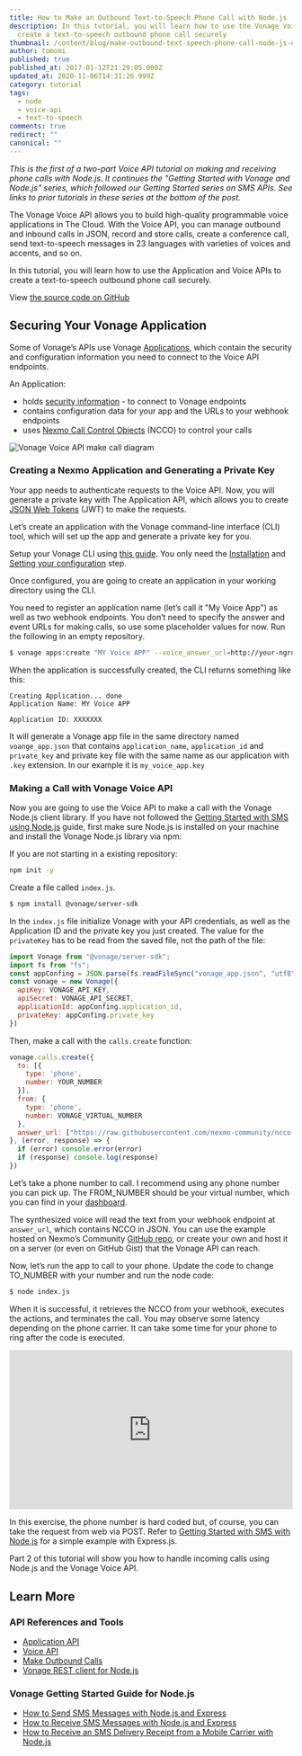 ```yaml
---
title: How to Make an Outbound Text-to-Speech Phone Call with Node.js
description: In this tutorial, you will learn how to use the Vonage Voice API to
  create a text-to-speech outbound phone call securely
thumbnail: /content/blog/make-outbound-text-speech-phone-call-node-js-dr/voice-make-call-node.png
author: tomomi
published: true
published_at: 2017-01-12T21:29:05.000Z
updated_at: 2020-11-06T14:31:26.999Z
category: tutorial
tags:
  - node
  - voice-api
  - text-to-speech
comments: true
redirect: ""
canonical: ""
---
```

*This is the first of a two-part Voice API tutorial on making and receiving phone calls with Node.js. It continues the "Getting Started with Vonage and Node.js" series, which followed our Getting Started series on SMS APIs. See links to prior tutorials in these series at the bottom of the post.*

The Vonage Voice API allows you to build high-quality programmable voice applications in The Cloud. With the Voice API, you can manage outbound and inbound calls in JSON, record and store calls, create a conference call, send text-to-speech messages in 23 languages with varieties of voices and accents, and so on.

In this tutorial, you will learn how to use the Application and Voice APIs to create a text-to-speech outbound phone call securely.

View [the source code on GitHub](https://github.com/nexmo-community/nexmo-node-quickstart/blob/master/voice/make-call.js)

## Securing Your Vonage Application

Some of Vonage’s APIs use Vonage [Applications](https://docs.nexmo.com/tools/application-api), which contain the security and configuration information you need to connect to the Voice API endpoints.

An Application:

* holds [security information](https://docs.nexmo.com/tools/application-api/application-security) - to connect to Vonage endpoints
* contains configuration data for your app and the URLs to your webhook endpoints
* uses [Nexmo Call Control Objects](https://docs.nexmo.com/voice/voice-api#ncco) (NCCO) to control your calls

![Vonage Voice API make call diagram](/content/blog/how-to-make-an-outbound-text-to-speech-phone-call-with-node-js/voice-make-call-diagram.png "Vonage Voice API make call diagram")

### Creating a Nexmo Application and Generating a Private Key

Your app needs to authenticate requests to the Voice API. Now, you will generate a private key with The Application API, which allows you to create [JSON Web Tokens](https://jwt.io/) (JWT) to make the requests.

Let’s create an application with the Vonage command-line interface (CLI) tool, which will set up the app and generate a private key for you.


Setup your Vonage CLI using [this guide](https://developer.vonage.com/application/vonage-cli). You only need the [Installation](https://developer.vonage.com/application/vonage-cli#installation) and [Setting your configuration](https://developer.vonage.com/application/vonage-cli#setting-your-configuration) step.

Once configured, you are going to create an application in your working directory using the CLI.



You need to register an application name (let’s call it "My Voice App") as well as two webhook endpoints. You don’t need to specify the answer and event URLs for making calls, so use some placeholder values for now. Run the following in an empty repository.



```bash
$ vonage apps:create "MY Voice APP" --voice_answer_url=http://your-ngrok-forwarding-address/webhooks/answer --voice_event_url=http://your-ngrok-forwarding-address/webhooks/answer
```

When the application is successfully created, the CLI returns something like this:

```
Creating Application... done
Application Name: MY Voice APP

Application ID: XXXXXXX
```

It will generate a Vonage app file in the same directory named `voange_app.json` that contains `application_name`, `application_id` and `private_key` and private key file with the same name as our application with `.key` extension. In our example it is `my_voice_app.key`



### Making a Call with Vonage Voice API

Now you are going to use the Voice API to make a call with the Vonage Node.js client library. If you have not followed the [Getting Started with SMS using Node.js](https://learn.vonage.com/blog/2016/10/19/how-to-send-sms-messages-with-node-js-and-express-dr/) guide, first make sure Node.js is installed on your machine and install the Vonage Node.js library via npm:

If you are not starting in a existing repository: 

```bash
npm init -y
```

Create a file called `index.js`.



```bash
$ npm install @vonage/server-sdk
```



In the `index.js` file initialize Vonage with your API credentials, as well as the Application ID and the private key you just created. The value for the `privateKey` has to be read from the saved file, not the path of the file:

```javascript
import Vonage from "@vonage/server-sdk";
import fs from "fs";
const appConfing = JSON.parse(fs.readFileSync("vonage_app.json", "utf8"));
const vonage = new Vonage({
  apiKey: VONAGE_API_KEY,
  apiSecret: VONAGE_API_SECRET,
  applicationId: appConfing.application_id,
  privateKey: appConfing.private_key
})
```

Then, make a call with the `calls.create` function:

```javascript
vonage.calls.create({
  to: [{
    type: 'phone',
    number: YOUR_NUMBER
  }],
  from: {
    type: 'phone',
    number: VONAGE_VIRTUAL_NUMBER
  },
  answer_url: ["https://raw.githubusercontent.com/nexmo-community/ncco-examples/gh-pages/text-to-speech.json"]
}, (error, response) => {
  if (error) console.error(error)
  if (response) console.log(response)
})
```

Let’s take a phone number to call. I recommend using any phone number you can pick up. The FROM_NUMBER should be your virtual number, which you can find in your [dashboard](https://dashboard.nexmo.com/your-numbers).

The synthesized voice will read the text from your webhook endpoint at `answer_url`, which contains NCCO in JSON. You can use the example hosted on Nexmo’s Community [GitHub repo](https://github.com/nexmo-community/ncco-examples/), or create your own and host it on a server (or even on GitHub Gist) that the Vonage API can reach.



Now, let’s run the app to call to your phone. Update the code to change TO_NUMBER with your number and run the node code:

```bash
$ node index.js
```

When it is successful, it retrieves the NCCO from your webhook, executes the actions, and terminates the call. You may observe some latency depending on the phone carrier. It can take some time for your phone to ring after the code is executed.

<style>.embed-container { position: relative; padding-bottom: 56.25%; height: 0; overflow: hidden; max-width: 100%; } .embed-container iframe, .embed-container object, .embed-container embed { position: absolute; top: 0; left: 0; width: 100%; height: 100%; }</style>

<div class="embed-container"><iframe width="300" height="150" src="https://www.youtube.com/embed/5TNF6HJ2GDw" frameborder="0" allowfullscreen="allowfullscreen"></iframe></div>

In this exercise, the phone number is hard coded but, of course, you can take the request from web via POST. Refer to [Getting Started with SMS with Node.js](https://learn.vonage.com/blog/2016/10/19/how-to-send-sms-messages-with-node-js-and-express-dr/) for a simple example with Express.js.

Part 2 of this tutorial will show you how to handle incoming calls using Node.js and the Vonage Voice API.

## Learn More

### API References and Tools

* [Application API](https://developer.vonage.com/application/overview)
* [Voice API](https://developer.vonage.com/voice/voice-api/overview)
* [Make Outbound Calls](https://developer.vonage.com/voice/voice-api/code-snippets/make-an-outbound-call)
* [Vonage REST client for Node.js](https://github.com/Vonage/vonage-node-sdk)

### Vonage Getting Started Guide for Node.js

* [How to Send SMS Messages with Node.js and Express](https://learn.vonage.com/blog/2016/10/19/how-to-send-sms-messages-with-node-js-and-express-dr/)
* [How to Receive SMS Messages with Node.js and Express](https://learn.vonage.com/blog/2016/10/27/receive-sms-messages-node-js-express-dr/)
* [How to Receive an SMS Delivery Receipt from a Mobile Carrier with Node.js](https://learn.vonage.com/blog/2016/11/23/getting-a-sms-delivery-receipt-from-a-mobile-carrier-with-node-js-dr/)

<script>
window.addEventListener('load', function() {
  var codeEls = document.querySelectorAll('code');
  [].forEach.call(codeEls, function(el) {
    el.setAttribute('style', 'font: normal 10pt Consolas, Monaco, monospace; color: #a31515;');
  });
});
</script>